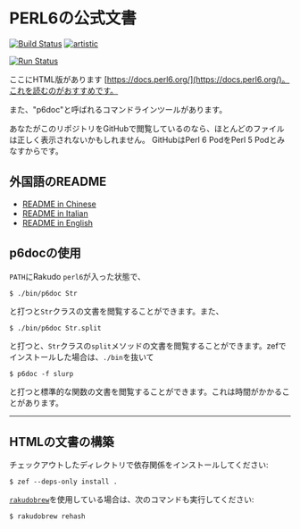 # PERL6の公式文書

[![Build Status](https://travis-ci.org/perl6/doc.svg?branch=master)](https://travis-ci.org/perl6/doc) [![artistic](https://img.shields.io/badge/license-Artistic%202.0-blue.svg?style=flat)](https://opensource.org/licenses/Artistic-2.0)

[![Run Status](https://api.shippable.com/projects/591e99923f2f790700098a30/badge?branch=master)](https://app.shippable.com/github/perl6/doc)

ここにHTML版があります [https://docs.perl6.org/](https://docs.perl6.org/)。これを読むのがおすすめです。

また、"p6doc"と呼ばれるコマンドラインツールがあります。

あなたがこのリポジトリをGitHubで閲覧しているのなら、ほとんどのファイルは正しく表示されないかもしれません。 GitHubはPerl 6 PodをPerl 5 Podとみなすからです。

## 外国語のREADME

* [README in Chinese](README.zh.md)
* [README in Italian](README.it.md)
* [README in English](README.md)

## p6docの使用

`PATH`にRakudo `perl6`が入った状態で、

    $ ./bin/p6doc Str

と打つと`Str`クラスの文書を閲覧することができます。また、

    $ ./bin/p6doc Str.split

と打つと、`Str`クラスの`split`メソッドの文書を閲覧することができます。zefでインストールした場合は、`./bin`を抜いて

    $ p6doc -f slurp

と打つと標準的な関数の文書を閲覧することができます。これは時間がかかることがあります。

-------

## HTMLの文書の構築

チェックアウトしたディレクトリで依存関係をインストールしてください:

    $ zef --deps-only install .

[`rakudobrew`](https://github.com/tadzik/rakudobrew)を使用している場合は、次のコマンドも実行してください:

    $ rakudobrew rehash

<!-- Note: The Building the HTML documentation section is partially completed -->
